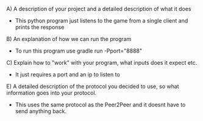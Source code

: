 A) A description of your project and a detailed description of what it does
  - This python program just listens to the game from a single client and prints the response

B) An explanation of how we can run the program
  - To run this program use gradle run -Pport="8888"

C) Explain how to "work" with your program, what inputs does it expect etc.
  - It just requires a port and an ip to listen to

E) A detailed description of the protocol you decided to use, so what information goes into your protocol.
  - This uses the same protocol as the Peer2Peer and it doesnt have to send anything back. 
